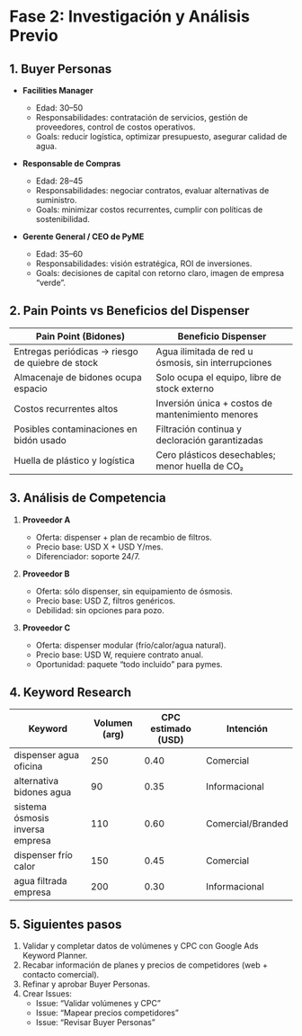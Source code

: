 # Fase 2: Investigación y Análisis Previo

## 1. Buyer Personas
- **Facilities Manager**  
  - Edad: 30–50  
  - Responsabilidades: contratación de servicios, gestión de proveedores, control de costos operativos.  
  - Goals: reducir logística, optimizar presupuesto, asegurar calidad de agua.

- **Responsable de Compras**  
  - Edad: 28–45  
  - Responsabilidades: negociar contratos, evaluar alternativas de suministro.  
  - Goals: minimizar costos recurrentes, cumplir con políticas de sostenibilidad.

- **Gerente General / CEO de PyME**  
  - Edad: 35–60  
  - Responsabilidades: visión estratégica, ROI de inversiones.  
  - Goals: decisiones de capital con retorno claro, imagen de empresa “verde”.

## 2. Pain Points vs Beneficios del Dispenser

| Pain Point (Bidones)                        | Beneficio Dispenser                             |
|----------------------------------------------|--------------------------------------------------|
| Entregas periódicas → riesgo de quiebre de stock  | Agua ilimitada de red u ósmosis, sin interrupciones |
| Almacenaje de bidones ocupa espacio          | Solo ocupa el equipo, libre de stock externo     |
| Costos recurrentes altos                     | Inversión única + costos de mantenimiento menores|
| Posibles contaminaciones en bidón usado      | Filtración continua y decloración garantizadas   |
| Huella de plástico y logística               | Cero plásticos desechables; menor huella de CO₂  |

## 3. Análisis de Competencia
1. **Proveedor A**  
   - Oferta: dispenser + plan de recambio de filtros.  
   - Precio base: USD X + USD Y/mes.  
   - Diferenciador: soporte 24/7.

2. **Proveedor B**  
   - Oferta: sólo dispenser, sin equipamiento de ósmosis.  
   - Precio base: USD Z, filtros genéricos.  
   - Debilidad: sin opciones para pozo.

3. **Proveedor C**  
   - Oferta: dispenser modular (frío/calor/agua natural).  
   - Precio base: USD W, requiere contrato anual.  
   - Oportunidad: paquete “todo incluido” para pymes.

## 4. Keyword Research
| Keyword                                | Volumen (arg) | CPC estimado (USD) | Intención        |
|----------------------------------------|---------------|--------------------|------------------|
| dispenser agua oficina                 | 250           | 0.40               | Comercial        |
| alternativa bidones agua               | 90            | 0.35               | Informacional    |
| sistema ósmosis inversa empresa        | 110           | 0.60               | Comercial/Branded|
| dispenser frío calor                   | 150           | 0.45               | Comercial        |
| agua filtrada empresa                  | 200           | 0.30               | Informacional    |

## 5. Siguientes pasos
1. Validar y completar datos de volúmenes y CPC con Google Ads Keyword Planner.  
2. Recabar información de planes y precios de competidores (web + contacto comercial).  
3. Refinar y aprobar Buyer Personas.  
4. Crear Issues:  
   - Issue: “Validar volúmenes y CPC”  
   - Issue: “Mapear precios competidores”  
   - Issue: “Revisar Buyer Personas”
